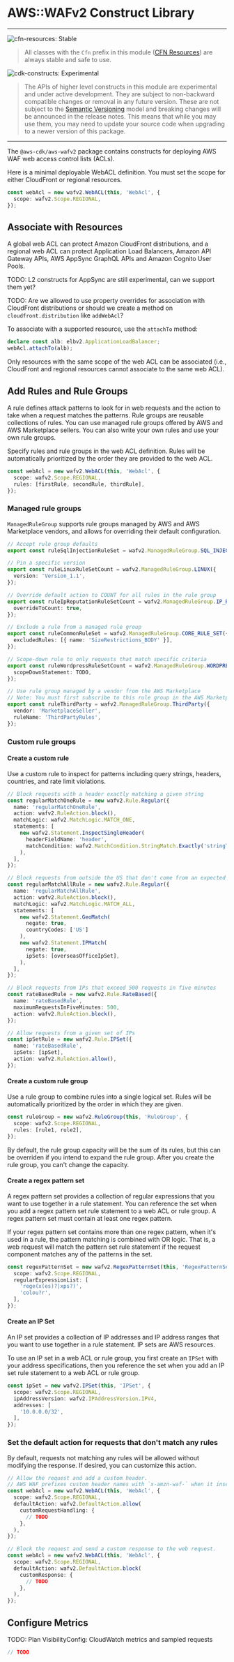 # AWS::WAFv2 Construct Library
<!--BEGIN STABILITY BANNER-->

---

![cfn-resources: Stable](https://img.shields.io/badge/cfn--resources-stable-success.svg?style=for-the-badge)

> All classes with the `Cfn` prefix in this module ([CFN Resources]) are always stable and safe to use.
>
> [CFN Resources]: https://docs.aws.amazon.com/cdk/latest/guide/constructs.html#constructs_lib

![cdk-constructs: Experimental](https://img.shields.io/badge/cdk--constructs-experimental-important.svg?style=for-the-badge)

> The APIs of higher level constructs in this module are experimental and under active development.
> They are subject to non-backward compatible changes or removal in any future version. These are
> not subject to the [Semantic Versioning](https://semver.org/) model and breaking changes will be
> announced in the release notes. This means that while you may use them, you may need to update
> your source code when upgrading to a newer version of this package.
---

<!--END STABILITY BANNER-->

The `@aws-cdk/aws-wafv2` package contains constructs for deploying AWS WAF web access control lists (ACLs).

Here is a minimal deployable WebACL definition. You must set the scope for either CloudFront or regional resources.
```ts
const webAcl = new wafv2.WebACL(this, 'WebAcl', {
  scope: wafv2.Scope.REGIONAL,
});
```
## Associate with Resources
A global web ACL can protect Amazon CloudFront distributions, and a regional web ACL can protect Application Load Balancers, Amazon API Gateway APIs, AWS AppSync GraphQL APIs and Amazon Cognito User Pools.

TODO: L2 constructs for AppSync are still experimental, can we support them yet?

TODO: Are we allowed to use property overrides for association with CloudFront distributions or should we create a method on `cloudfront.distribution` like `addWebAcl`?

To associate with a supported resource, use the `attachTo` method:
```ts
declare const alb: elbv2.ApplicationLoadBalancer;
webAcl.attachTo(alb);
```

Only resources with the same scope of the web ACL can be associated (i.e., CloudFront and regional resources cannot associate to the same web ACL).
## Add Rules and Rule Groups
A rule defines attack patterns to look for in web requests and the action to take when a request matches the patterns. Rule groups are reusable collections of rules. You can use managed rule groups offered by AWS and AWS Marketplace sellers. You can also write your own rules and use your own rule groups.

Specify rules and rule groups in the web ACL definition. Rules will be automatically prioritized by the order they are provided to the web ACL.

```ts
const webAcl = new wafv2.WebACL(this, 'WebAcl', {
  scope: wafv2.Scope.REGIONAL,
  rules: [firstRule, secondRule, thirdRule],
});
```

### Managed rule groups
`ManagedRuleGroup` supports rule groups managed by AWS and AWS Marketplace vendors, and allows for overriding their default configuration.

```ts
// Accept rule group defaults
export const ruleSqlInjectionRuleSet = wafv2.ManagedRuleGroup.SQL_INJECTION();

// Pin a specific version
export const ruleLinuxRuleSetCount = wafv2.ManagedRuleGroup.LINUX({
  version: 'Version_1.1',
});

// Override default action to COUNT for all rules in the rule group
export const ruleIpReputationRuleSetCount = wafv2.ManagedRuleGroup.IP_REPUTATION({
  overrideToCount: true,
});

// Exclude a rule from a managed rule group
export const ruleCommonRuleSet = wafv2.ManagedRuleGroup.CORE_RULE_SET({
  excludedRules: [{ name: 'SizeRestrictions_BODY' }],
});

// Scope-down rule to only requests that match specific criteria
export const ruleWordpressRuleSetCount = wafv2.ManagedRuleGroup.WORDPRESS({
  scopeDownStatement: TODO,
});

// Use rule group managed by a vendor from the AWS Marketplace
// Note: You must first subscribe to this rule group in the AWS Marketplace
export const ruleThirdParty = wafv2.ManagedRuleGroup.ThirdParty({
  vendor: 'MarketplaceSeller',
  ruleName: 'ThirdPartyRules',
});
```

### Custom rule groups
#### Create a custom rule
Use a custom rule to inspect for patterns including query strings, headers, countries, and rate limit violations.
```ts
// Block requests with a header exactly matching a given string
const regularMatchOneRule = new wafv2.Rule.Regular({
  name: 'regularMatchOneRule',
  action: wafv2.RuleAction.block(),
  matchLogic: wafv2.MatchLogic.MATCH_ONE,
  statements: [
    new wafv2.Statement.InspectSingleHeader(
      headerFieldName: 'header',
      matchCondition: wafv2.MatchCondition.StringMatch.Exactly('stringToMatch')
    ),
  ],
});

// Block requests from outside the US that don't come from an expected set of IPs
const regularMatchAllRule = new wafv2.Rule.Regular({
  name: 'regularMatchAllRule',
  action: wafv2.RuleAction.block(),
  matchLogic: wafv2.MatchLogic.MATCH_ALL,
  statements: [
    new wafv2.Statement.GeoMatch(
      negate: true,
      countryCodes: ['US']
    ),
    new wafv2.Statement.IPMatch(
      negate: true,
      ipSets: [overseasOfficeIpSet],
    ),
  ],
});

// Block requests from IPs that exceed 500 requests in five minutes
const rateBasedRule = new wafv2.Rule.RateBased({
  name: 'rateBasedRule',
  maximumRequestsInFiveMinutes: 500,
  action: wafv2.RuleAction.block(),
});

// Allow requests from a given set of IPs
const ipSetRule = new wafv2.Rule.IPSet({
  name: 'rateBasedRule',
  ipSets: [ipSet],
  action: wafv2.RuleAction.allow(),
});
```

#### Create a custom rule group
Use a rule group to combine rules into a single logical set. Rules will be automatically prioritized by the order in which they are given.

```ts
const ruleGroup = new wafv2.RuleGroup(this, 'RuleGroup', {
  scope: wafv2.Scope.REGIONAL,
  rules: [rule1, rule2],
});
```
By default, the rule group capacity will be the sum of its rules, but this can be overriden if you intend to expand the rule group. After you create the rule group, you can't change the capacity.

#### Create a regex pattern set
A regex pattern set provides a collection of regular expressions that you want to use together in a rule statement. You can reference the set when you add a regex pattern set rule statement to a web ACL or rule group. A regex pattern set must contain at least one regex pattern.

If your regex pattern set contains more than one regex pattern, when it's used in a rule, the pattern matching is combined with OR logic. That is, a web request will match the pattern set rule statement if the request component matches any of the patterns in the set.

```ts
const regexPatternSet = new wafv2.RegexPatternSet(this, 'RegexPatternSet',{
  scope: wafv2.Scope.REGIONAL,
  regularExpressionList: [
    'rege(x(es)?|xps?)',
    'colou?r',
  ],
});
```

#### Create an IP Set
An IP set provides a collection of IP addresses and IP address ranges that you want to use together in a rule statement. IP sets are AWS resources.

To use an IP set in a web ACL or rule group, you first create an `IPSet` with your address specifications, then you reference the set when you add an IP set rule statement to a web ACL or rule group.

```ts
const ipSet = new wafv2.IPSet(this, 'IPSet', {
  scope: wafv2.Scope.REGIONAL,
  ipAddressVersion: wafv2.IPAddressVersion.IPV4,
  addresses: [
    '10.0.0.0/32',
  ],
});
```

### Set the default action for requests that don't match any rules
By default, requests not matching any rules will be allowed without modifying the response. If desired, you can customize this action. 



```ts
// Allow the request and add a custom header. 
// AWS WAF prefixes custom header names with `x-amzn-waf-` when it inserts them.
const webAcl = new wafv2.WebACL(this, 'WebAcl', {
  scope: wafv2.Scope.REGIONAL,
  defaultAction: wafv2.DefaultAction.allow(
    customRequestHandling: {
      // TODO
    },
  ),
});
```

```ts
// Block the request and send a custom response to the web request.
const webAcl = new wafv2.WebACL(this, 'WebAcl', {
  scope: wafv2.Scope.REGIONAL,
  defaultAction: wafv2.DefaultAction.block(
    customResponse: {
      // TODO
    },
  ),
});
```
## Configure Metrics
TODO: Plan VisibilityConfig: CloudWatch metrics and sampled requests
```ts
// TODO
```